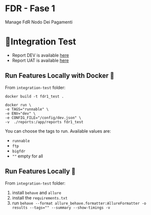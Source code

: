 # FDR - Fase 1
Manage FdR Nodo Dei Pagamenti


# 🚦Integration Test
- Report DEV is available [here](https://pagopadweusharedtstdtsa.blob.core.windows.net/pagopa-fdr-nodo-dei-pagamenti/reports/index.html)
- Report UAT is available [here](https://pagopauweusharedtstdtsa.blob.core.windows.net/pagopa-fdr-nodo-dei-pagamenti/reports/index.html) 

## Run Features Locally with Docker 🐳

From `integration-test` folder:

```shell
docker build -t fdr1_test .

docker run \
-e TAGS="runnable" \
-e ENV="dev" \
-e CONFIG_FILE="/config/dev.json" \
-v  ./reports:/app/reports fdr1_test
```

You can choose the tags to run.
Available values are: 
- `runnable`
- `ftp`
- `bigfdr` 
- `""` empty for all

## Run Features Locally 🏡

From `integration-test` folder:


1. install `behave` and `allure`
2. install the `requirements.txt`
3. run `behave --format allure_behave.formatter:AllureFormatter -o results --tags="" --summary --show-timings -v`
